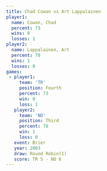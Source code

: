 ```yaml
---
title: Chad Cowan vs Art Lappalainen
player1:                
  name: Cowan, Chad     
  percent: 73           
  wins: 0               
  losses: 1             
player2:                
  name: Lappalainen, Art
  percent: 78           
  wins: 1               
  losses: 0             
games:
 - player1:          
     team: 'TR'      
     position: Fourth
     percent: 73     
     win: 0          
     loss: 1         
   player2:         
     team: 'NO'     
     position: Third
     percent: 78    
     win: 1         
     loss: 0        
   event: Brier        
   year: 2003          
   draw: Round Robin(1)
   score: TR 5 - NO 6  
---
```

